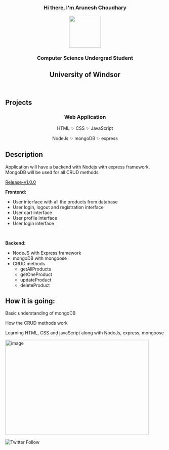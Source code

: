 
<!---
arun-esh/arun-esh is a ✨ special ✨ repository because its `README.md` (this file) appears on your GitHub profile.
You can click the Preview link to take a look at your changes.
--->
<!-- 
<h3 align="center">
Hi there, <img src="https://raw.githubusercontent.com/MartinHeinz/MartinHeinz/master/wave.gif" width="20px" height="80px"> I'm <a href="https://arun-esh.github.io/" target="_blank" rel="noreferrer">Arunesh Choudhary</a> 
</h3> -->

<h3 align="center">
Hi there, I'm Arunesh Choudhary
</h3>



<p align="center">
  <a href="https://arun-esh@github.io/" target="_blank" rel="noreferrer"><img src="https://avatars.githubusercontent.com/u/59122465?s=400&u=ed20b0991055abaeb8a23244f02944e319370414&v=4" width=100px, height=100px,alt="my banner"></a>
</p>


<h3 align="center">
Computer Science Undergrad Student 
</h3> 
<h2 align="center" >
University of Windsor
</h2>
<br>
<h2>Projects</h2>
<!---
<h3 align="center"><a href="https://github.com/arun-esh/webAPPy/wiki/" target="_blank" rel="noreferrer">Web Application</a></h3>--->
<h3 align="center">Web Application</h3>
<p align="center">HTML ✨ CSS ✨ JavaScript</p>
<p align="center">NodeJs ✨ mongoDB ✨ express</p>

<h2>Description</h2>
<p>
Application will have a backend with Nodejs with express framework. MongoDB will be used for all CRUD methods.</p>
<p><a href="https://github.com/arun-esh/webAPPy/wiki/Release-v1.0.0" target="_blank" rel="noreferrer">Release-v1.0.0</a></p>
</p>
<p>
  <strong>Frontend: </strong>
  <ul>
    <li>
      User interface with all the products from database</li>
    <li>
  User login, logout and registration interface</li>
      <li>
  User cart interface</li>
        <li>
  User profile interface</li>
          <li>
  User login interface</li>
    </ul>
</p>
<br>

<p>
  <strong>Backend: </strong>
  <ul>
    <li>NodeJS with Express framework</li>
    <li>mongoDB with mongoose</li>
    <li>CRUD methods
      <ul>
        <li>getAllProducts</li>
        <li>getOneProduct</li>
        <li>updateProduct</li>
        <li>deleteProduct</li>
      </ul>
    </li>
   </ul>
</p>

<h2>How it is going:</h2>

<p>Basic understanding of mongoDB</p>
<p>How the CRUD methods work</p>
<p>Learning HTML, CSS and javaScript along with NodeJs, express, mongoose </p>

<img width="453" height="300" alt="image" src="https://user-images.githubusercontent.com/59122465/176482270-988df869-a718-42b2-beeb-dfaf3c88081f.png">




![Twitter Follow](https://img.shields.io/twitter/follow/arun3sh?style=social)
<!-- ## 📈 GitHub Stats 

[![Arunesh's github stats](https://github-readme-stats.vercel.app/api?username=arun-esh&count_private=true&show_icons=true&include_all_commits=true&theme=merko)](https://github.com/arun-esh)

[![Top Langs](https://github-readme-stats.vercel.app/api/top-langs/?username=arun-esh&layout=compact&theme=merko)](https://github.com/arun-esh)

 -->
